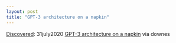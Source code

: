 ```yaml
---
layout: post
title: "GPT-3 architecture on a napkin"
---
```

[Discovered](http://rolandtanglao.com/2020/07/29/p1-blogthis-checkvist-list-links-to-blog/): 31july2020 [GPT-3 architecture on a napkin](http://dugas.ch/artificial_curiosity/GPT_architecture.html) via downes
